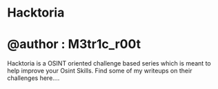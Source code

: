 # Hacktoria
# @author : M3tr1c_r00t

Hacktoria is a OSINT oriented challenge based series which is meant to help improve your Osint Skills.
Find some of my writeups on their challenges here....
